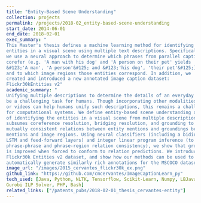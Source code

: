 ```yaml
---
title: "Entity-Based Scene Understanding"
collection: projects
permalink: /projects/2018-02_entity-based-scene-understanding
start_date: 2014-06-01
end_date: 2018-02-01
exec_summary: "
This Master's thesis defines a machine learning method for identifying
entities in a visual scene using multiple text descriptions. Specifically,
we use a neural approach to determine which phrases from parallel captions
corefer (e.g. 'A man with his dog' and 'A person on their pet' yields
&#123;'A man', 'A person'&#125; and &#123;'his dog', 'their pet'&#125;)
and to which image regions those entities correspond. In addition, we
created and introduced a new annotated image caption dataset:
Flickr30kEntities v2"
academic_summary: "
Unifying multiple descriptions to determine the details of an everyday event can
be a challenging task for humans. Though incorporating other modalities like images
or videos can help humans unify such descriptions, this remains a challenging task
for computational systems. We define entity-based scene understanding as the task
of identifying the entities in a visual scene from multiple descriptions. This task
subsumes coreference resolution, bridging resolution, and grounding to produce
mutually consistent relations between entity mentions and groundings between
mentions and image regions. Using neural classifiers (including a bidirectional
LSTM and feed-forward layers) and integer linear program inference (to ensure
phrase-phrase and phrase-region relation consistency), we show that grounding
is improved when forced to conform to relation predictions. We introduce the
Flickr30k Entities v2 dataset, and show how our methods can be used to
automatically generate similarly rich annotations for the MSCOCO dataset."
image_url: "/images/2015_cervantes_flickr30k_ex.png"
github_link: "https://github.com/cmcervantes/ImageCaptionLearn_py"
tech_used: [Java, Python, NLTK, Tensorflow, Scikit-Learn, Numpy, LBJava, Stanford Core NLP,
Gurobi ILP Solver, PHP, Bash]
related_links: ["/patents_pubs/2018-02-01_thesis_cervantes-entity"]
---
```

